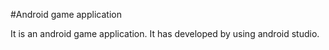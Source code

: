 #Android game application

It is an android game application.
It has developed by using android studio.
